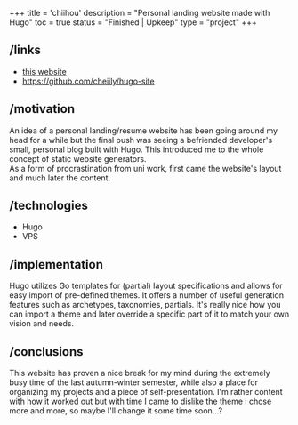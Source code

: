 +++
title = 'chiihou'
description = "Personal landing website made with Hugo"
toc = true
status = "Finished | Upkeep"
type = "project"
+++

## /links

- [this website](/)
- https://github.com/cheiily/hugo-site

## /motivation

An idea of a personal landing/resume website has been going around my head for a while but the final push was seeing a befriended developer's small, personal blog built with Hugo. This introduced me to the whole concept of static website generators. \
As a form of procrastination from uni work, first came the website's layout and much later the content.

## /technologies

- Hugo
- VPS

## /implementation

Hugo utilizes Go templates for (partial) layout specifications and allows for easy import of pre-defined themes.
It offers a number of useful generation features such as archetypes, taxonomies, partials. It's really nice how you can import a theme and later override a specific part of it to match your own vision and needs.

## /conclusions

This website has proven a nice break for my mind during the extremely busy time of the last autumn-winter semester, while also a place for organizing my projects and a piece of self-presentation. I'm rather content with how it worked out but with time I came to dislike the theme i chose more and more, so maybe I'll change it some time soon...?
